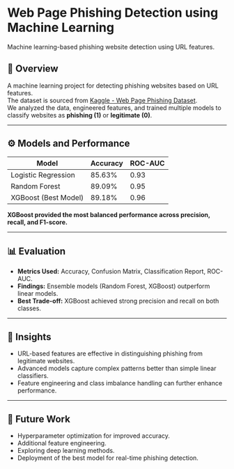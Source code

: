 # Web Page Phishing Detection using Machine Learning
Machine learning-based phishing website detection using URL features.

## 📌 Overview
A machine learning project for detecting phishing websites based on URL features.  
The dataset is sourced from [Kaggle - Web Page Phishing Dataset](https://www.kaggle.com/datasets/danielfernandon/web-page-phishing-dataset/data).  
We analyzed the data, engineered features, and trained multiple models to classify websites as **phishing (1)** or **legitimate (0)**.

---

## ⚙️ Models and Performance
| Model                | Accuracy | ROC-AUC |
|-----------------------|----------|---------|
| Logistic Regression   | 85.63%   | 0.93    |
| Random Forest         | 89.09%   | 0.95    |
| XGBoost (Best Model)  | 89.18%   | 0.96    |

**XGBoost provided the most balanced performance across precision, recall, and F1-score.**

---

## 📊 Evaluation
- **Metrics Used:** Accuracy, Confusion Matrix, Classification Report, ROC-AUC.  
- **Findings:** Ensemble models (Random Forest, XGBoost) outperform linear models.  
- **Best Trade-off:** XGBoost achieved strong precision and recall on both classes.

---

## 🔑 Insights
- URL-based features are effective in distinguishing phishing from legitimate websites.  
- Advanced models capture complex patterns better than simple linear classifiers.  
- Feature engineering and class imbalance handling can further enhance performance.

---

## 🚀 Future Work
- Hyperparameter optimization for improved accuracy.  
- Additional feature engineering.  
- Exploring deep learning methods.  
- Deployment of the best model for real-time phishing detection.
